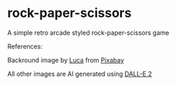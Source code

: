 # rock-paper-scissors
A simple retro arcade styled rock-paper-scissors game

References:

Backround image by <a href="https://pixabay.com/users/_luca-10388899/?utm_source=link-attribution&utm_medium=referral&utm_campaign=image&utm_content=3816045">Luca</a> from <a href="https://pixabay.com//?utm_source=link-attribution&utm_medium=referral&utm_campaign=image&utm_content=3816045">Pixabay</a>

All other images are AI generated using <a href="https://openai.com/dall-e-2">DALL-E 2</a>
